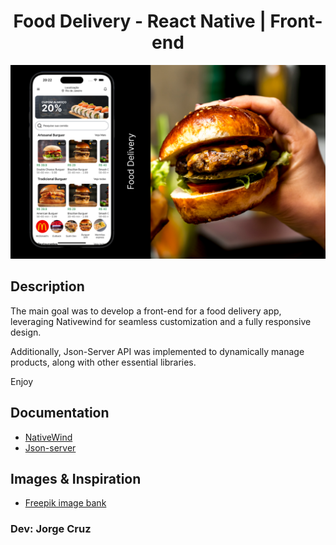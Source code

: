 <h1 style='text-align:center'>Food Delivery - React Native | Front-end</h1>

<img src='./foodDelivery.png'/>

<h2>Description</h2>
<p>The main goal was to develop a front-end for a food delivery app, leveraging Nativewind for seamless customization and a fully responsive design.

Additionally, Json-Server API was implemented to dynamically manage products, along with other essential libraries.

Enjoy</p>

<h2>Documentation</h2>

- <a href="https://www.nativewind.dev/quick-starts/create-react-native-app">NativeWind</a>
- <a href="https://www.npmjs.com/package/json-server">Json-server</a>

<h2>Images & Inspiration</h2>

- <a href='https://www.freepik.com'>Freepik image bank</a>

<h3>Dev: Jorge Cruz<h3>
